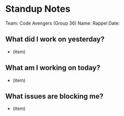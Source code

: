 # Standup Notes
Team: Code Avengers (Group 36)
Name: Rappel
Date: 

## What did I work on yesterday?
- (item)

## What am I working on today?
- (item)

## What issues are blocking me?
- (item)